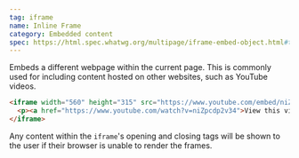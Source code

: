 ```yaml
---
tag: iframe
name: Inline Frame
category: Embedded content
spec: https://html.spec.whatwg.org/multipage/iframe-embed-object.html#the-iframe-element
---
```


Embeds a different webpage within the current page. This is commonly used for including content hosted on other websites, such as YouTube videos.

<!-- prettier-ignore-start -->
```html
<iframe width="560" height="315" src="https://www.youtube.com/embed/niZpcdp2v34">
  <p><a href="https://www.youtube.com/watch?v=niZpcdp2v34">View this video on YouTube</a></p>
</iframe>
```
<!-- prettier-ignore-end -->

Any content within the `iframe`'s opening and closing tags will be shown to the user if their browser is unable to render the frames.
